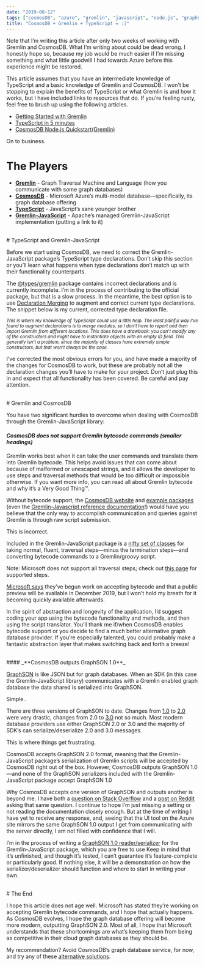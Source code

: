 ```yaml
---
date: "2019-08-12"
tags: ["cosmosDB", "azure", "gremlin", "javascript", "node.js", "graphson"]
title: "CosmosDB + Gremlin + TypeScript = :|"
---
```

<style type="text/css">
  .gist-file
  .gist-data {max-height: 500px}
</style>

Note that I’m writing this article after only two weeks of working with Gremlin and CosmosDB. What I’m writing about could be dead wrong. I honestly hope so, because my job would be much easier if I’m missing something and what little goodwill I had towards Azure before this experience might be restored.

This article assumes that you have an intermediate knowledge of TypeScript and a basic knowledge of Gremlin and CosmosDB. I won’t be stopping to explain the benefits of TypeScript or what Gremlin is and how it works, but I have included links to resources that do. If you’re feeling rusty, feel free to brush up using the following articles.

* [Getting Started with Gremlin](https://tinkerpop.apache.org/docs/3.1.0-incubating/tutorials-getting-started.html)
* [TypeScript in 5 minutes](https://www.typescriptlang.org/docs/handbook/typescript-in-5-minutes.html)
* [CosmosDB Node.js Quickstart(Gremlin)](https://docs.microsoft.com/en-us/azure/cosmos-db/create-graph-nodejs)

On to business.

# The Players
* **[Gremlin](https://tinkerpop.apache.org/gremlin.html)** - Graph Traversal Machine and Language (how you communicate with some graph databases)
* **[CosmosDB](https://docs.microsoft.com/en-us/azure/cosmos-db/introduction)** - Microsoft Azure’s multi-model database—specifically, its graph database offering
* **[TypeScript](https://www.typescriptlang.org/)** - JavaScript’s sane younger brother 
* **[Gremlin-JavaScript](http://tinkerpop.apache.org/docs/current/reference/#gremlin-javascript)** - Apache’s managed Gremlin-JavaScript implementation (putting a link to it)

<br>
# TypeScript and Gremlin-JavaScript

Before we start using CosmosDB, we need to correct the Gremlin-JavaScript package’s TypeScript type declarations. Don’t skip this section or you’ll learn what happens when type declarations don’t match up with their functionality counterparts.

The [@types/gremlin](https://www.npmjs.com/package/@types/gremlin)  package contains incorrect declarations and is currently incomplete. I’m in the process of contributing to the official package, but that is a slow process. In the meantime, the best option is to use [Declaration Merging](https://www.typescriptlang.org/docs/handbook/declaration-merging.html) to augment and correct current type declarations. The snippet below is my current, corrected type declaration file.

<script src="https://gist.github.com/DnOberon/83db638e8171c47a5c67b761954e8bbc.js"></script>

<sub>*This is where my knowledge of TypeScript could use a little help. The least painful way I’ve found to augment declarations is to merge modules, so I don’t have to report and then import Gremlin from different locations. This does have a drawback: you can’t modify any of the constructors and might have to instantiate objects with an empty ID field. This generally isn’t a problem, since the majority of classes have extremely simple constructors, but that won’t always be the case.*</sub>

I’ve corrected the most obvious errors for you, and have made a majority of the changes for CosmosDB to work, but these are probably not all the declaration changes you’ll have to make for your project. Don’t just plug this in and expect that all functionality has been covered. Be careful and pay attention.

<br>
# Gremlin and CosmosDB

You have two significant hurdles to overcome when dealing with CosmosDB through the Gremlin-JavaScript library:

#### _**CosmosDB does not support Gremlin bytecode commands (smaller headings)**_

Gremlin works best when it can take the user commands and translate them into Gremlin bytecode. This helps avoid issues that can come about because of malformed or unescaped strings, and it allows the developer to use steps and traversal methods that would be too difficult or impossible otherwise. If you want more info, you can read all about Gremlin bytecode and why it’s a Very Good Thing™.

Without bytecode support, the [CosmosDB website](https://docs.microsoft.com/en-us/azure/cosmos-db/create-graph-nodejs) and [example packages](https://github.com/Azure-Samples/azure-cosmos-db-graph-nodejs-getting-started/blob/master/app.js) (even the [Gremlin-Javascript reference documentation](http://tinkerpop.apache.org/docs/current/reference/#_submitting_scripts_4)!) would have you believe that the only way to accomplish communication and queries against Gremlin is through raw script submission.

This is incorrect. 

Included in the Gremlin-JavaScript package is a [nifty set of classes](https://github.com/apache/tinkerpop/blob/master/gremlin-javascript/src/main/javascript/gremlin-javascript/lib/process/translator.js#L24) for taking normal, fluent, traversal steps—minus the termination steps—and converting bytecode commands to a Gremlin/groovy script. 

Note: Microsoft does not support all traversal steps; check out [this page](https://docs.microsoft.com/en-us/azure/cosmos-db/gremlin-support#gremlin-steps) for supported steps.

[Microsoft says](https://feedback.azure.com/forums/263030-azure-cosmos-db/suggestions/33632779-support-gremlin-bytecode-to-enable-the-fluent-api) they’ve begun work on accepting bytecode and that a public preview will be available in December 2019, but I won’t hold my breath for it becoming quickly available afterwards. 

In the spirit of abstraction and longevity of the application, I’d suggest coding your app using the bytecode functionality and methods, and then using the script translator. You’ll thank me if/when CosmosDB enables bytecode support or you decide to find a much better alternative graph database provider. If you’re especially talented, you could probably make a fantastic abstraction layer that makes switching back and forth a breeze! 

<br>
#### _**CosmosDB outputs GraphSON 1.0**_


[GraphSON](http://tinkerpop.apache.org/docs/3.4.1/dev/io/#graphson) is like JSON but for graph databases. When an SDK (in this case the Gremlin-JavaScript library) communicates with a Gremlin enabled graph database the data shared is serialized into GraphSON.

Simple..

There are three versions of GraphSON to date. Changes from [1.0](http://tinkerpop.apache.org/docs/3.4.1/dev/io/#graphson-1d0) to [2.0](http://tinkerpop.apache.org/docs/3.4.1/dev/io/#graphson-2d0) were very drastic, changes from 2.0 to [3.0](http://tinkerpop.apache.org/docs/3.4.1/dev/io/#graphson-3d0) not so much. Most modern database providers use either GraphSON 2.0 or 3.0 and the majority of SDK’s can serialize/deserialize 2.0 and 3.0 messages.

This is where things get frustrating.

CosmosDB accepts GraphSON 2.0 format, meaning that the Gremlin-JavaScript package’s serialization of Gremlin scripts will be accepted by CosmosDB right out of the box. However, CosmosDB outputs GraphSON 1.0—and none of the GraphSON serializers included with the Gremlin-JavaScript package accept GraphSON 1.0

Why CosmosDB accepts one version of GraphSON and outputs another is beyond me. I have both a [question on Stack Overflow](https://stackoverflow.com/questions/57174102/unable-to-get-cosmosdb-gremlin-endpoint-to-output-graphson-2-0) and a [post on Reddit](https://www.reddit.com/r/AZURE/comments/chi5ar/unable_to_get_cosmosdb_gremlin_endpoint_to_output/) asking that same question. I continue to hope I’m just missing a setting or not reading the documentation closely enough. But at the time of writing I have yet to receive any response, and, seeing that the UI tool on the Azure site mirrors the same GraphSON 1.0 output I get from communicating with the server directly, I am not filled with confidence that I will.

I’m in the process of writing a [GraphSON 1.0 reader/serializer](https://www.npmjs.com/package/gremlin-graphsonv1) for the Gremlin-JavaScript package, which you are free to use Keep in mind that it’s unfinished, and though it’s tested, I can’t guarantee it’s feature-complete or particularly good. If nothing else, it will be a demonstration on how the serializer/deserializer should function and where to start in writing your own.

<br>
# The End

I hope this article does not age well. Microsoft has stated they’re working on accepting Gremlin bytecode commands, and I hope that actually happens. As CosmosDB evolves, I hope the graph database offering will become more modern, outputting GraphSON 2.0. Most of all, I hope that Microsoft understands that these shortcomings are what’s keeping them from being as competitive in their cloud graph databases as they should be.

My recommendation? Avoid CosmosDB’s graph database service, for now, and try any of these [alternative solutions](http://tinkerpop.apache.org/providers.html).


